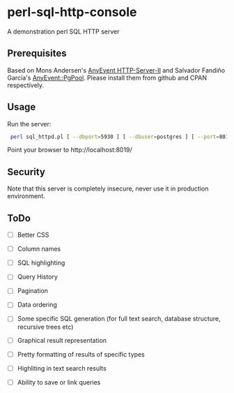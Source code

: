 # perl-sql-http-console
A demonstration perl SQL HTTP server

## Prerequisites

Based on Mons Andersen's [AnyEvent HTTP-Server-II](https://github.com/Mons/AnyEvent-HTTP-Server-II) and Salvador Fandiño García's [AnyEvent::PgPool](https://metacpan.org/release/AnyEvent-Pg).
Please install them from github and CPAN respectively.


## Usage

Run the server:
```bash
 perl sql_httpd.pl [ --dbport=5930 ] [ --dbuser=postgres ] [ --port=8019 ] --dbname=postgres 
```

Point your browser to http://localhost:8019/

## Security

Note that this server is completely insecure, never use it in production environment.

## ToDo

- [ ] Better CSS
- [ ] Column names
- [ ] SQL highlighting
- [ ] Query History
- [ ] Pagination
- [ ] Data ordering
- [ ] Some specific SQL generation (for full text search, database structure, recursive trees etc)
- [ ] Graphical result representation
- [ ] Pretty formatting of results of specific types
- [ ] Highliting in text search results
- [ ] Ability to save or link queries





